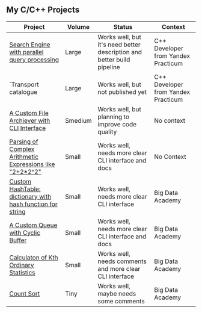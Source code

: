 
## My C/C++ Projects


<table>
    <thead>
        <tr>
            <th>Project</th>
            <th>Volume</th>
            <th>Status</th>
            <th>Context</th>
        </tr>
    </thead>
    <tbody>
        <tr>
            <td>
                <a href="https://github.com/roman-4erkasov/cpp-search-server">
                  Search Engine with parallel query processing
                </a>
             </td>
             <td> Large </td>
             <td>Works well, but it's need better description and better build pipeline</td>
             <td> C++ Developer from Yandex Practicum </td>
        </tr>
        <tr>
            <td>
                  `Transport catalogue
             </td>
             <td> Large </td>
             <td>Works well, but not published yet</td>
             <td> C++ Developer from Yandex Practicum </td>
        </tr>
        <tr>
            <td>
                <a href="https://github.com/roman-4erkasov/algoritms-cpp/tree/master/prj01_huffman_file_compressing">
                  A Custom File Archiever with CLI Interface
                </a>
             </td>
             <td> Smedium </td>
             <td>Works well, but planning to improve code quality</td>
             <td> No context </td>
        </tr>
        <tr>
            <td>
                <a href="https://github.com/roman-4erkasov/algoritms-cpp/tree/master/prj02_shutting_yard">
                  Parsing of Complex Arithmetic Expressions like "2+2*2^2"
                </a>
             </td>
             <td> Small </td>
             <td>Works well, needs more clear CLI interface and docs</td>
             <td> No Context </td>
        </tr>
        <tr>
            <td>
                <a href="https://github.com/roman-4erkasov/made-algo/blob/main/topic05_workB.cpp">
                  Custom HashTable: dictionary with hash function for string
                </a>
             </td>
             <td> Small </td>
             <td>Works well, needs more clear CLI interface</td>
             <td> Big Data Academy </td>
        </tr>
        <tr>
            <td>
                <a href="https://github.com/roman-4erkasov/made-algo/blob/main/topic04_workC.cpp">
                  A Custom Queue with Cyclic Buffer
                </a>
             </td>
             <td> Small </td>
             <td>Works well, needs more clear CLI interface and docs</td>
             <td> Big Data Academy </td>
        </tr>
        <tr>
            <td>
                <a href="https://github.com/roman-4erkasov/made-algo/blob/main/topic02_workA.cpp">
                  Calculaton of Kth Ordinary Statistics
                </a>
             </td>
             <td> Small </td>
             <td>Works well, needs comments and more clear CLI interface </td>
             <td> Big Data Academy </td>
        </tr>
        <tr>
            <td>
                <a href="https://github.com/roman-4erkasov/made-algo/blob/main/topic02_workB.cpp">
                  Count Sort
                </a>
             </td>
             <td> Tiny </td>
             <td>Works well, maybe needs some comments</td>
             <td> Big Data Academy </td>
        </tr>
    </tbody>
</table>

